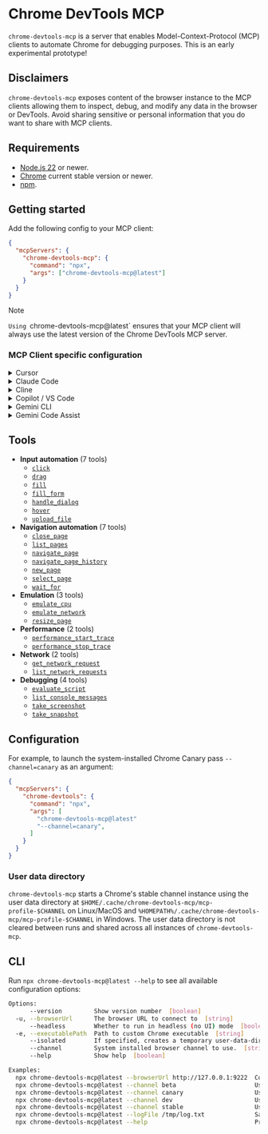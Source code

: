 # Chrome DevTools MCP

`chrome-devtools-mcp` is a server that enables Model-Context-Protocol (MCP)
clients to automate Chrome for debugging purposes. This is an early experimental
prototype!

## Disclaimers

`chrome-devtools-mcp` exposes content of the browser instance to the MCP clients
allowing them to inspect, debug, and modify any data in the browser or DevTools.
Avoid sharing sensitive or personal information that you do want to share with
MCP clients.

## Requirements

- [Node.js 22](https://nodejs.org/) or newer.
- [Chrome](https://www.google.com/chrome/) current stable version or newer.
- [npm](https://www.npmjs.com/).

## Getting started

Add the following config to your MCP client:

```json
{
  "mcpServers": {
    "chrome-devtools-mcp": {
      "command": "npx",
      "args": ["chrome-devtools-mcp@latest"]
    }
  }
}
```

> [!NOTE]  
> `Using `chrome-devtools-mcp@latest` ensures that your MCP client will always use the latest version of the Chrome DevTools MCP server.

### MCP Client specific configuration

<details>
  <summary>Cursor</summary>
  Follow https://docs.cursor.com/en/context/mcp#using-mcp-json and use the config provided above.
</details>

<details>
  <summary>Claude Code</summary>
    Use the Claude Code CLI to add the Chrome DevTools MCP server ([guide](https://docs.anthropic.com/en/docs/claude-code/mcp)):

```bash
claude mcp add chrome-devtools-mcp npx chrome-devtools-mcp@latest
```

</details>

<details>
  <summary>Cline</summary>
  Follow https://docs.cline.bot/mcp/configuring-mcp-servers and use the config provided above.
</details>

<details>
  <summary>Copilot / VS Code</summary>
  Follow the MCP install [guide](https://code.visualstudio.com/docs/copilot/chat/mcp-servers#_add-an-mcp-server),
  with the standard config from above. You can also install the Chrome DevTools MCP server using the VS Code CLI:
  
  ```bash
  code --add-mcp '{"name":"chrome-devtools-mcp","command":"npx","args":["chrome-devtools-mcp@latest"]}'
  ```
</details>

<details>
  <summary>Gemini CLI</summary>
  Follow the [MCP guide](https://github.com/google-gemini/gemini-cli/blob/main/docs/tools/mcp-server.md#how-to-set-up-your-mcp-server)
  using the standard config from above.
</details>

<details>
  <summary>Gemini Code Assist</summary>
  Follow the [configure MCP guide](https://cloud.google.com/gemini/docs/codeassist/use-agentic-chat-pair-programmer#configure-mcp-servers)
  using the standard config from above.
</details>

## Tools

<!-- BEGIN AUTO GENERATED TOOLS -->

- **Input automation** (7 tools)
  - [`click`](docs/tool-reference.md#click)
  - [`drag`](docs/tool-reference.md#drag)
  - [`fill`](docs/tool-reference.md#fill)
  - [`fill_form`](docs/tool-reference.md#fill_form)
  - [`handle_dialog`](docs/tool-reference.md#handle_dialog)
  - [`hover`](docs/tool-reference.md#hover)
  - [`upload_file`](docs/tool-reference.md#upload_file)
- **Navigation automation** (7 tools)
  - [`close_page`](docs/tool-reference.md#close_page)
  - [`list_pages`](docs/tool-reference.md#list_pages)
  - [`navigate_page`](docs/tool-reference.md#navigate_page)
  - [`navigate_page_history`](docs/tool-reference.md#navigate_page_history)
  - [`new_page`](docs/tool-reference.md#new_page)
  - [`select_page`](docs/tool-reference.md#select_page)
  - [`wait_for`](docs/tool-reference.md#wait_for)
- **Emulation** (3 tools)
  - [`emulate_cpu`](docs/tool-reference.md#emulate_cpu)
  - [`emulate_network`](docs/tool-reference.md#emulate_network)
  - [`resize_page`](docs/tool-reference.md#resize_page)
- **Performance** (2 tools)
  - [`performance_start_trace`](docs/tool-reference.md#performance_start_trace)
  - [`performance_stop_trace`](docs/tool-reference.md#performance_stop_trace)
- **Network** (2 tools)
  - [`get_network_request`](docs/tool-reference.md#get_network_request)
  - [`list_network_requests`](docs/tool-reference.md#list_network_requests)
- **Debugging** (4 tools)
  - [`evaluate_script`](docs/tool-reference.md#evaluate_script)
  - [`list_console_messages`](docs/tool-reference.md#list_console_messages)
  - [`take_screenshot`](docs/tool-reference.md#take_screenshot)
  - [`take_snapshot`](docs/tool-reference.md#take_snapshot)

<!-- END AUTO GENERATED TOOLS -->

## Configuration

For example, to launch the system-installed Chrome Canary pass `--channel=canary` as an argument:

```json
{
  "mcpServers": {
    "chrome-devtools": {
      "command": "npx",
      "args": [
        "chrome-devtools-mcp@latest"
        "--channel=canary",
      ]
    }
  }
}
```

### User data directory

`chrome-devtools-mcp` starts a Chrome's stable channel instance using the user
data directory at `$HOME/.cache/chrome-devtools-mcp/mcp-profile-$CHANNEL` on
Linux/MacOS and `%HOMEPATH%/.cache/chrome-devtools-mcp/mcp-profile-$CHANNEL` in
Windows. The user data directory is not cleared between runs and shared across
all instances of `chrome-devtools-mcp`.

## CLI

Run `npx chrome-devtools-mcp@latest --help` to see all available configuration options:

<!-- BEGIN AUTO GENERATED CLI -->

```sh
Options:
      --version         Show version number  [boolean]
  -u, --browserUrl      The browser URL to connect to  [string]
      --headless        Whether to run in headless (no UI) mode  [boolean] [default: false]
  -e, --executablePath  Path to custom Chrome executable  [string]
      --isolated        If specified, creates a temporary user-data-dir that is automatically cleaned up after the browser is closed.  [boolean] [default: false]
      --channel         System installed browser channel to use.  [string] [choices: "stable", "canary", "beta", "dev"]
      --help            Show help  [boolean]

Examples:
  npx chrome-devtools-mcp@latest --browserUrl http://127.0.0.1:9222  Connect to an existing browser instance
  npx chrome-devtools-mcp@latest --channel beta                      Use Chrome Beta installed on this system
  npx chrome-devtools-mcp@latest --channel canary                    Use Chrome Canary installed on this system
  npx chrome-devtools-mcp@latest --channel dev                       Use Chrome Dev installed on this system
  npx chrome-devtools-mcp@latest --channel stable                    Use stable Chrome installed on this system
  npx chrome-devtools-mcp@latest --logFile /tmp/log.txt              Save logs to a file
  npx chrome-devtools-mcp@latest --help                              Print CLI options
```
<!-- END AUTO GENERATED CLI -->
